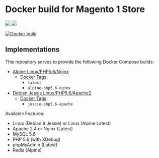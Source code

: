 # Docker build for Magento 1 Store

[![](https://images.microbadger.com/badges/version/rossbrandon/magento-store.svg)](https://microbadger.com/images/rossbrandon/magento-store)
[![](https://images.microbadger.com/badges/image/rossbrandon/magento-store.svg)](https://microbadger.com/images/rossbrandon/magento-store)

[![Docker build](http://dockeri.co/image/rossbrandon/magento-store)](https://hub.docker.com/r/rossbrandon/magento-store/)

## Implementations

This repository serves to provide the following Docker Compose builds:

* [Alpine Linux/PHP5.6/Nginx](https://github.com/rossbrandon/docker-magento-store/tree/master/alpine-php5.6-nginx)
    * [Docker Tags](https://hub.docker.com/r/rossbrandon/magento-store/tags/):
        * `latest`
        * `alpine-php5.6-nginx`
* [Debian Jessie Linux/PHP5.6/Apache2](https://github.com/rossbrandon/docker-magento-store/tree/master/jessie-php5.6-apache)
    * [Docker Tags](https://hub.docker.com/r/rossbrandon/magento-store/tags/):
        * `jessie-php5.6-apache`

Available Features:

* Linux (Debian 8 Jessie) or Linux (Alpine Latest)
* Apache 2.4 or Nginx (Latest)
* MySQL 5.6
* PHP 5.6 (with XDebug)
* phpMyAdmin (Latest)
* Redis (Alpine)

